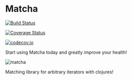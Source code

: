 # Matcha

[![Build Status](https://travis-ci.org/SimonDanisch/Matcha.jl.svg?branch=master)](https://travis-ci.org/SimonDanisch/Matcha.jl)

[![Coverage Status](https://coveralls.io/repos/SimonDanisch/Matcha.jl/badge.svg?branch=master&service=github)](https://coveralls.io/github/SimonDanisch/Matcha.jl?branch=master)

[![codecov.io](http://codecov.io/github/SimonDanisch/Matcha.jl/coverage.svg?branch=master)](http://codecov.io/github/SimonDanisch/Matcha.jl?branch=master)


Start using Matcha today and greatly improve your health!

![matcha](https://cloud.githubusercontent.com/assets/1010467/20846530/5b841450-b8ca-11e6-92ad-4b5d1a4eaf2a.png)


Matching library for arbitrary iterators with clojures!
